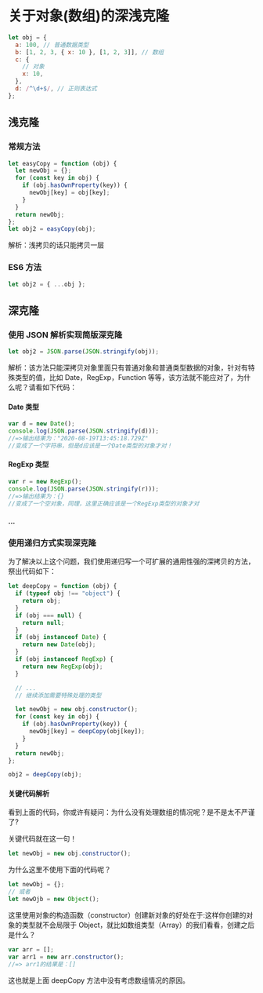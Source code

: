 # 关于对象(数组)的深浅克隆

```js
let obj = {
  a: 100, // 普通数据类型
  b: [1, 2, 3, { x: 10 }, [1, 2, 3]], // 数组
  c: {
    // 对象
    x: 10,
  },
  d: /^\d+$/, // 正则表达式
};
```

## 浅克隆

### 常规方法

```js
let easyCopy = function (obj) {
  let newObj = {};
  for (const key in obj) {
    if (obj.hasOwnProperty(key)) {
      newObj[key] = obj[key];
    }
  }
  return newObj;
};
let obj2 = easyCopy(obj);
```

解析：浅拷贝的话只能拷贝一层

### ES6 方法

```js
let obj2 = { ...obj };
```

## 深克隆

### 使用 JSON 解析实现简版深克隆

```js
let obj2 = JSON.parse(JSON.stringify(obj));
```

解析：该方法只能深拷贝对象里面只有普通对象和普通类型数据的对象，针对有特殊类型的值，比如 Date，RegExp，Function 等等，该方法就不能应对了，为什么呢？请看如下代码：

#### Date 类型

```js
var d = new Date();
console.log(JSON.parse(JSON.stringify(d)));
//=>输出结果为："2020-08-19T13:45:18.729Z"
//变成了一个字符串，但是d应该是一个Date类型的对象才对！
```

#### RegExp 类型

```js
var r = new RegExp();
console.log(JSON.parse(JSON.stringify(r)));
//=>输出结果为：{}
//变成了一个空对象，同理，这里正确应该是一个RegExp类型的对象才对
```

#### ...

### 使用递归方式实现深克隆

为了解决以上这个问题，我们使用递归写一个可扩展的通用性强的深拷贝的方法，祭出代码如下：

```js
let deepCopy = function (obj) {
  if (typeof obj !== "object") {
    return obj;
  }
  if (obj === null) {
    return null;
  }
  if (obj instanceof Date) {
    return new Date(obj);
  }
  if (obj instanceof RegExp) {
    return new RegExp(obj);
  }

  // ...
  // 继续添加需要特殊处理的类型

  let newObj = new obj.constructor();
  for (const key in obj) {
    if (obj.hasOwnProperty(key)) {
      newObj[key] = deepCopy(obj[key]);
    }
  }
  return newObj;
};

obj2 = deepCopy(obj);
```

#### 关键代码解析

看到上面的代码，你或许有疑问：为什么没有处理数组的情况呢？是不是太不严谨了?

关键代码就在这一句！

```js
let newObj = new obj.constructor();
```

为什么这里不使用下面的代码呢？

```js
let newObj = {};
// 或者
let newOjb = new Object();
```

这里使用对象的构造函数（constructor）创建新对象的好处在于:这样你创建的对象的类型就不会局限于 Object，就比如数组类型（Array）的我们看看，创建之后是什么？

```js
var arr = [];
var arr1 = new arr.constructor();
//=> arr1的结果是：[]
```

这也就是上面 deepCopy 方法中没有考虑数组情况的原因。

